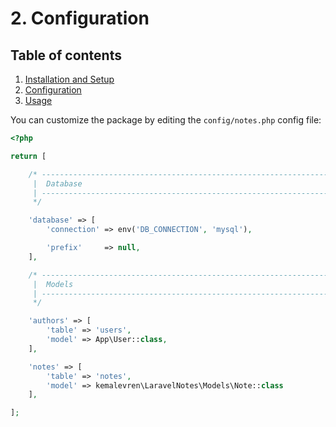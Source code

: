 # 2. Configuration

## Table of contents

  1. [Installation and Setup](1-Installation-and-Setup.md)
  2. [Configuration](2-Configuration.md)
  3. [Usage](3-Usage.md)

You can customize the package by editing the `config/notes.php` config file:

```php
<?php

return [

    /* -----------------------------------------------------------------
     |  Database
     | -----------------------------------------------------------------
     */

    'database' => [
        'connection' => env('DB_CONNECTION', 'mysql'),

        'prefix'     => null,
    ],

    /* -----------------------------------------------------------------
     |  Models
     | -----------------------------------------------------------------
     */

    'authors' => [
        'table' => 'users',
        'model' => App\User::class,
    ],

    'notes' => [
        'table' => 'notes',
        'model' => kemalevren\LaravelNotes\Models\Note::class
    ],

];
```
